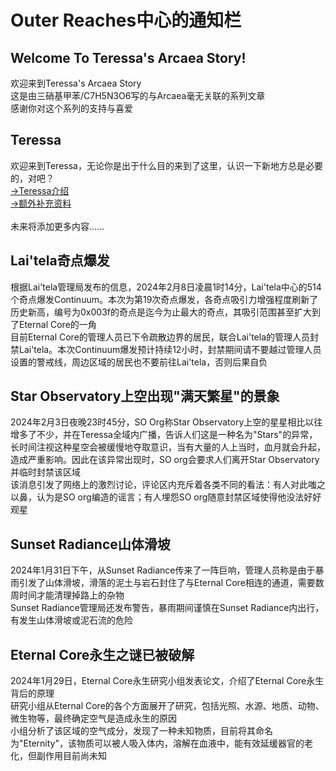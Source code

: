 # Outer Reaches中心的通知栏
## Welcome To Teressa's Arcaea Story!
欢迎来到Teressa's Arcaea Story<br>
这是由三硝基甲苯/C7H5N3O6写的与Arcaea毫无关联的系列文章<br>
感谢你对这个系列的支持与喜爱
## Teressa
欢迎来到Teressa，无论你是出于什么目的来到了这里，认识一下新地方总是必要的，对吧？<br>
[→Teressa介绍](https://bacusi2o6.github.io/Teressa/World/Teressa.html)<br>
[→额外补充资料](https://bacusi2o6.github.io/Teressa/World/Extra.html)<br>
<br>
未来将添加更多内容……
## Lai'tela奇点爆发
根据Lai'tela管理局发布的信息，2024年2月8日凌晨1时14分，Lai'tela中心的514个奇点爆发Continuum。本次为第19次奇点爆发，各奇点吸引力增强程度刷新了历史新高，编号为0x003f的奇点是迄今为止最大的奇点，其吸引范围甚至扩大到了Eternal Core的一角<br>
目前Eternal Core的管理人员已下令疏散边界的居民，联合Lai'tela的管理人员封禁Lai'tela。本次Continuum爆发预计持续12小时，封禁期间请不要越过管理人员设置的警戒线，周边区域的居民也不要前往Lai'tela，否则后果自负
## Star Observatory上空出现"满天繁星"的景象
2024年2月3日夜晚23时45分，SO Org称Star Observatory上空的星星相比以往增多了不少，并在Teressa全域内广播，告诉人们这是一种名为"Stars"的异常，长时间注视这种星空会被缓慢地夺取意识，当有大量的人上当时，血月就会升起，造成严重影响。因此在该异常出现时，SO org会要求人们离开Star Observatory并临时封禁该区域<br>
该消息引发了网络上的激烈讨论，评论区内充斥着各类不同的看法：有人对此嗤之以鼻，认为是SO org编造的谣言；有人埋怨SO org随意封禁区域使得他没法好好观星
## Sunset Radiance山体滑坡
2024年1月31日下午，从Sunset Radiance传来了一阵巨响，管理人员称是由于暴雨引发了山体滑坡，滑落的泥土与岩石封住了与Eternal Core相连的通道，需要数周时间才能清理掉路上的杂物<br>
Sunset Radiance管理局还发布警告，暴雨期间谨慎在Sunset Radiance内出行，有发生山体滑坡或泥石流的危险
## Eternal Core永生之谜已被破解
2024年1月29日，Eternal Core永生研究小组发表论文，介绍了Eternal Core永生背后的原理<br>
研究小组从Eternal Core的各个方面展开了研究，包括光照、水源、地质、动物、微生物等，最终确定空气是造成永生的原因<br>
小组分析了该区域的空气成分，发现了一种未知物质，目前将其命名为"Eternity"，该物质可以被人吸入体内，溶解在血液中，能有效延缓器官的老化，但副作用目前尚未知
